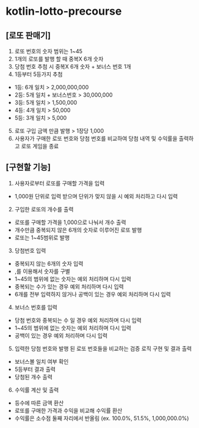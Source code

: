 # kotlin-lotto-precourse
## [로또 판매기]
1) 로또 번호의 숫자 범위는 1~45
2) 1개의 로또를 발행 할 때 중복X 6개 숫자
3) 당첨 번호 추첨 시 중복X 6개 숫자 + 보너스 번호 1개
4) 1등부터 5등가지 추첨
- 1등: 6개 일치 > 2,000,000,000
- 2등: 5개 일치 + 보너스번호 > 30,000,000
- 3등: 5개 일치 > 1,500,000
- 4등: 4개 일치 > 50,000
- 5등: 3개 일치 > 5,000
5) 로또 구입 금액 만큼 발행 > 1장당 1,000
6) 사용자가 구매한 로또 번호와 당첨 번호를 비교하여 당첨 내역 및 수익률을 출력하고 로또 게임을 종료

## [구현할 기능]
1) 사용자로부터 로또를 구매할 가격을 입력
- 1,000원 단위로 입력 받으며 단위가 맞지 않을 시 예외 처리하고 다시 입력

2) 구입한 로또의 개수를 출력
- 로또를 구매할 가격을 1,000으로 나눠서 개수 출력
- 개수만큼 중복되지 않은 6개의 숫자로 이루어진 로또 발행
- 로또는 1~45범위로 발행

3) 당첨번호 입력
- 중복되지 않는 6개의 숫자 입력
- ,를 이용해서 숫자를 구별
- 1~45의 범위에 없는 숫자는 예외 처리하며 다시 입력
- 중복되는 수가 있는 경우 예외 처리하며 다시 입력
- 6개를 전부 입력하지 않거나 공백이 있는 경우 예외 처리하며 다시 입력

4) 보너스 번호를 입력
- 당첨 번호와 중복되는 수 일 경우 예외 처리하며 다시 입력
- 1~45의 범위에 없는 숫자는 예외 처리하며 다시 입력
- 공백이 있는 경우 예외 처리하며 다시 입력

5) 입력한 당첨 번호와 발행 된 로또 번호들을 비교하는 검증 로직 구현 및 결과 출력
- 보너스볼 일치 여부 확인
- 5등부터 결과 출력
- 당첨된 개수 출력

6) 수익률 계산 및 출력
- 등수에 따른 금액 환산
- 로또를 구매한 가격과 수익을 비교해 수익률 환산 
- 수익률은 소수점 둘째 자리에서 반올림 (ex. 100.0%, 51.5%, 1,000,000.0%)